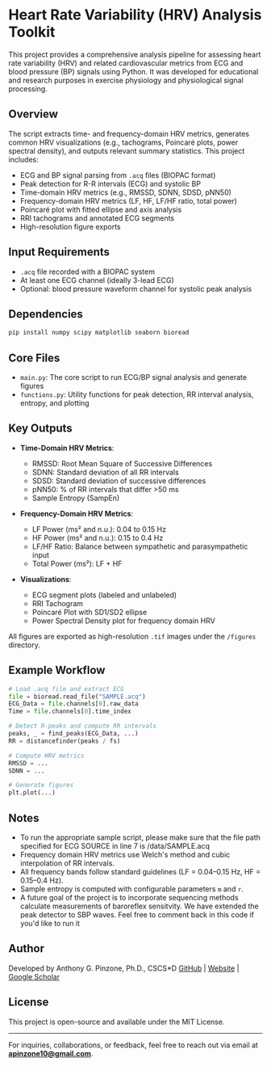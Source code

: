# Heart Rate Variability (HRV) Analysis Toolkit

This project provides a comprehensive analysis pipeline for assessing heart rate variability (HRV) and related cardiovascular metrics from ECG and blood pressure (BP) signals using Python. It was developed for educational and research purposes in exercise physiology and physiological signal processing.

## Overview

The script extracts time- and frequency-domain HRV metrics, generates common HRV visualizations (e.g., tachograms, Poincaré plots, power spectral density), and outputs relevant summary statistics. This project includes:

* ECG and BP signal parsing from `.acq` files (BIOPAC format)
* Peak detection for R-R intervals (ECG) and systolic BP
* Time-domain HRV metrics (e.g., RMSSD, SDNN, SDSD, pNN50)
* Frequency-domain HRV metrics (LF, HF, LF/HF ratio, total power)
* Poincaré plot with fitted ellipse and axis analysis
* RRI tachograms and annotated ECG segments
* High-resolution figure exports 

## Input Requirements

* `.acq` file recorded with a BIOPAC system
* At least one ECG channel (ideally 3-lead ECG)
* Optional: blood pressure waveform channel for systolic peak analysis

## Dependencies

```bash
pip install numpy scipy matplotlib seaborn bioread
```

## Core Files

* `main.py`: The core script to run ECG/BP signal analysis and generate figures
* `functions.py`: Utility functions for peak detection, RR interval analysis, entropy, and plotting

## Key Outputs

* **Time-Domain HRV Metrics**:

  * RMSSD: Root Mean Square of Successive Differences
  * SDNN: Standard deviation of all RR intervals
  * SDSD: Standard deviation of successive differences
  * pNN50: % of RR intervals that differ >50 ms
  * Sample Entropy (SampEn)

* **Frequency-Domain HRV Metrics**:

  * LF Power (ms² and n.u.): 0.04 to 0.15 Hz
  * HF Power (ms² and n.u.): 0.15 to 0.4 Hz
  * LF/HF Ratio: Balance between sympathetic and parasympathetic input
  * Total Power (ms²): LF + HF

* **Visualizations**:

  * ECG segment plots (labeled and unlabeled)
  * RRI Tachogram
  * Poincaré Plot with SD1/SD2 ellipse
  * Power Spectral Density plot for frequency domain HRV

All figures are exported as high-resolution `.tif` images under the `/figures` directory.

## Example Workflow

```python
# Load .acq file and extract ECG
file = bioread.read_file("SAMPLE.acq")
ECG_Data = file.channels[0].raw_data
Time = file.channels[0].time_index

# Detect R-peaks and compute RR intervals
peaks, _ = find_peaks(ECG_Data, ...)
RR = distancefinder(peaks / fs)

# Compute HRV metrics
RMSSD = ...
SDNN = ...

# Generate figures
plt.plot(...)
```

## Notes
* To run the appropriate sample script, please make sure that the file path specified for ECG SOURCE in line 7 is /data/SAMPLE.acq
* Frequency domain HRV metrics use Welch's method and cubic interpolation of RR intervals.
* All frequency bands follow standard guidelines (LF = 0.04–0.15 Hz, HF = 0.15–0.4 Hz).
* Sample entropy is computed with configurable parameters `m` and `r`.
* A future goal of the project is to incorporate sequencing methods calculate measurements of baroreflex sensitvity. We have extended the peak detector to SBP waves. 
  Feel free to comment back in this code if you'd like to run it 

## Author

Developed by Anthony G. Pinzone, Ph.D., CSCS\*D
[GitHub](https://github.com/apinzone) | [Website](https://apinzone.github.io/) | [Google Scholar](https://scholar.google.com/citations?user=GMi1gHsAAAAJ&hl=en)

## License

This project is open-source and available under the MIT License.

---

For inquiries, collaborations, or feedback, feel free to reach out via email at **[apinzone10@gmail.com](mailto:apinzone10@gmail.com)**.

